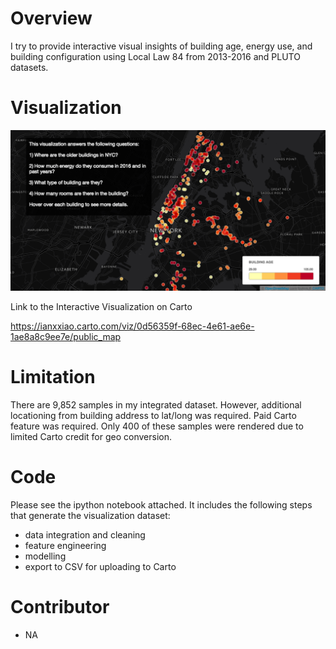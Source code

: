 # Overview
I try to provide interactive visual insights of building age, energy use, and building configuration using Local Law 84 from 2013-2016 and PLUTO datasets. 

# Visualization
![Alt text](./screenshot.png?raw=true)

Link to the Interactive Visualization on Carto

https://ianxxiao.carto.com/viz/0d56359f-68ec-4e61-ae6e-1ae8a8c9ee7e/public_map

# Limitation
There are 9,852 samples in my integrated dataset. However, additional locationing from building address to lat/long was required. Paid Carto feature was required. Only 400 of these samples were rendered due to limited Carto credit for geo conversion.

# Code
Please see the ipython notebook attached. It includes the following steps that generate the visualization dataset:
- data integration and cleaning
- feature engineering
- modelling
- export to CSV for uploading to Carto

# Contributor
- NA
